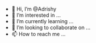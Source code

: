 - 👋 Hi, I’m @Adrishy
- 👀 I’m interested in ...
- 🌱 I’m currently learning ...
- 💞️ I’m looking to collaborate on ...
- 📫 How to reach me ...

<!---
Adrishy/Adrishy is a ✨ special ✨ repository because its `README.md` (this file) appears on your GitHub profile.
You can click the Preview link to take a look at your changes.
--->
